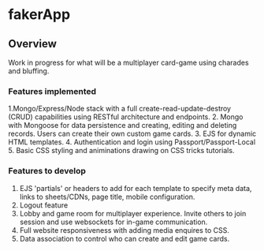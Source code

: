 # fakerApp

## Overview
Work in progress for what will be a multiplayer card-game using charades and bluffing.

### Features implemented
1.Mongo/Express/Node stack with a full create-read-update-destroy (CRUD) capabilities using RESTful architecture and endpoints.
2. Mongo with Mongoose for data persistence and creating, editing and deleting records. Users can create their own custom game cards.
3. EJS for dynamic HTML templates.
4. Authentication and login using Passport/Passport-Local
5. Basic CSS styling and animinations drawing on CSS tricks tutorials.

### Features to develop
1. EJS 'partials' or headers to add for each template to specify meta data, links to sheets/CDNs, page title, mobile configuration.
2. Logout feature
3. Lobby and game room for multiplayer experience. Invite others to join session and use websockets for in-game communication.
4. Full website responsiveness with adding media enquires to CSS.
5. Data association to control who can create and edit game cards.

